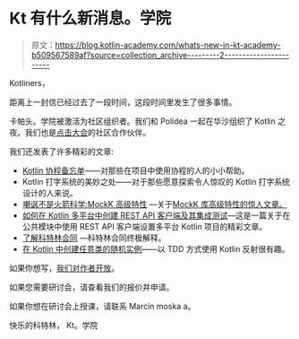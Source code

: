 # Kt 有什么新消息。学院

> 原文：<https://blog.kotlin-academy.com/whats-new-in-kt-academy-b509567589af?source=collection_archive---------2----------------------->

Kotliners，

距离上一封信已经过去了一段时间，这段时间里发生了很多事情。

卡帕头。学院被激活为社区组织者。我们和 Polidea 一起在华沙组织了 Kotlin 之夜。我们也是[点击大会](http://click.org.pl/)的社区合作伙伴。

我们还发表了许多精彩的文章:

*   [Kotlin 协程备忘单](/kotlin-coroutines-cheat-sheet-8cf1e284dc35)——对那些在项目中使用协程的人的小小帮助。
*   Kotlin 打字系统的美妙之处——对于那些愿意探索令人惊叹的 Kotlin 打字系统设计的人来说。
*   [嘲讽不是火箭科学:MockK 高级特性](/mocking-is-not-rocket-science-mockk-advanced-features-42277e5983b5) —关于[MockK 库高级特性的惊人文章。](https://mockk.io/)
*   [如何在 Kotlin 多平台中创建 REST API 客户端及其集成测试](/how-to-create-a-rest-api-client-and-its-integration-tests-in-kotlin-multiplatform-d76c9a1be348)—这是一篇关于在公共模块中使用 REST API 客户端设置多平台 Kotlin 项目的精彩文章。
*   [了解科特林合同](/understanding-kotlin-contracts-f255ded41ef2) —科特林合同终极解释。
*   [在 Kotlin 中创建任意类的随机实例](/creating-a-random-instance-of-any-class-in-kotlin-b6168655b64a)——以 TDD 方式使用 Kotlin 反射很有趣。

如果你想写，[我们对作者开放](/write-for-kotlin-academy-abebd70937ce)。

如果您需要研讨会，请查看我们的报价并申请。

如果你想在研讨会上授课，请联系 Marcin moska a。

快乐的科特林，
Kt。学院